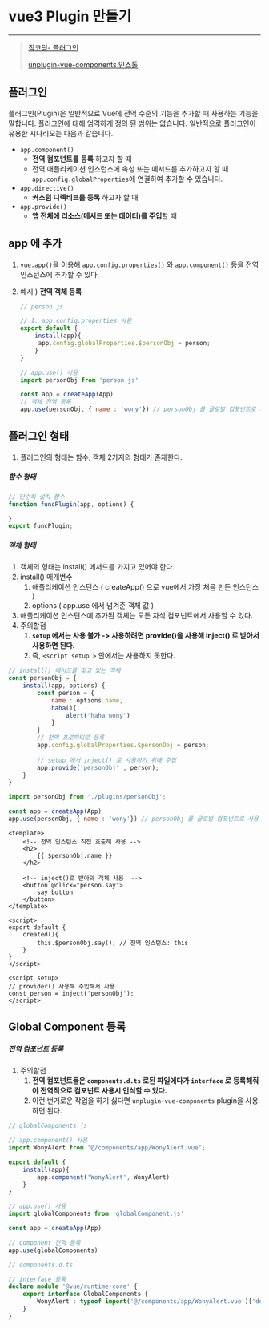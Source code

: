 # vue3 Plugin 만들기

---

>[짐코딩- 플러그인](https://gymcoding.notion.site/Plugins-89791ce78af04abf9e8aae2a886ddf68)
>
>[unplugin-vue-components 인스톨](https://www.npmjs.com/package/unplugin-vue-components)

## 플러그인

플러그인(Plugin)은 일반적으로 Vue에 전역 수준의 기능을 추가할 때 사용하는 기능을 말합니다. 플러그인에 대해 엄격하게 정의 된 범위는 없습니다. 일반적으로 플러그인이 유용한 시나리오는 다음과 같습니다.

- `app.component()`
  - **전역 컴포넌트를 등록** 하고자 할 때
  - 전역 애플리케이션 인스턴스에 속성 또는 메서드를 추가하고자 할 때 `app.config.globalProperties`에 연결하여 추가할 수 있습니다.
- `app.directive()` 
  - **커스텀 디렉티브를 등록** 하고자 할 때
- `app.provide()`
  - **앱 전체에 리소스(메서드 또는 데이터)를 주입**할 때

## app 에 추가

1. `vue.app()`을 이용해 `app.config.properties()` 와 `app.component()` 등을 전역 인스턴스에 추가할 수 있다.

2. 예시 ) **전역 객체 등록**

   ```js
   // person.js
   
   // 1. app.config.properties 사용 
   export default {
       install(app){
   		app.config.globalProperties.$personObj = person;
       }
   }
   ```

   ```js
   // app.use() 사용
   import personObj from 'person.js'
   
   const app = createApp(App)
   // 객체 전역 등록 
   app.use(personObj, { name : 'wony'}) // personObj 를 글로벌 컴포넌트로 사용 
   ```

## 플러그인 형태

1. 플러그인의 형태는 함수, 객체 2가지의 형태가 존재한다. 

##### 함수 형태

```js
// 단순히 설치 함수
function funcPlugin(app, options) {

}
export funcPlugin;
```

##### 객체 형태

1. 객체의 형태는 install() 메서드를 가지고 있어야 한다. 
2. install() 매개변수
   1. 애플리케이션 인스턴스 ( createApp() 으로 vue에서 가장 처음 만든 인스턴스 )
   2. options ( app.use 에서 넘겨준 객체 값 )
3. 애플리케이션 인스턴스에 추가된 객체는 모든 자식 컴포넌트에서 사용할 수 있다. 
4. 주의할점
   1. **`setup` 에서는 사용 불가 -> 사용하려면 provide()을 사용해 inject() 로 받아서 사용하면 된다.** 
   2. 즉, `<script setup >` 안에서는 사용하지 못한다. 

```js
// install() 메서드를 갖고 있는 객체
const personObj = {
	install(app, options) { 
        const person = {
            name : options.name,
            haha(){
                alert('haha wony')
            }
        } 
        // 전역 프로퍼티로 등록 
		app.config.globalProperties.$personObj = person;
        
        // setup 에서 inject() 로 사용하기 위해 주입
		app.provide('personObj' , person);
	}
}
```

```js
import personObj from './plugins/personObj';

const app = createApp(App)
app.use(personObj, { name : 'wony'}) // personObj 를 글로벌 컴포넌트로 사용 
```

```vue
<template>
	<!-- 전역 인스턴스 직접 호출해 사용 -->
	<h2>
        {{ $personObj.name }}
    </h2>

	<!-- inject()로 받아와 객체 사용  -->
	<button @click="person.say">
        say button
    </button>
</template>

<script>
export default {
    created(){
        this.$personObj.say(); // 전역 인스턴스: this 
    }
}
</script>

<script setup>
// provider() 사용해 주입해서 사용 
const person = inject('personObj');
</script>
```

## Global Component 등록

##### 전역 컴포넌트 등록

1. 주의할점
   1. **전역 컴포넌트들은 `components.d.ts` 로된 파일에다가 `interface` 로 등록해줘야 전역적으로 컴포넌트 사용시 인식할 수 있다.** 
   2. 이런 번거로운 작업을 하기 싫다면 `unplugin-vue-components` plugin을 사용하면 된다.  

```js
// globalComponents.js

// app.component() 사용
import WonyAlert from '@/components/app/WonyAlert.vue';

export default {
    install(app){
        app.component('WonyAlert', WonyAlert)
    }
}
```

```js
// app.use() 사용
import globalComponents from 'globalComponent.js'

const app = createApp(App)

// component 전역 등록
app.use(globalComponents)
```

```ts
// components.d.ts

// interface 등록 
declare module '@vue/runtime-core' {
    export interface GlobalComponents {
        WonyAlert : typeof import('@/components/app/WonyAlert.vue')['default'];
    }
}
```


